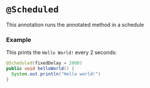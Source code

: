 # `@Scheduled`
This annotation runs the annotated method in a schedule

### Example
This prints the `Hello World!` every 2 seconds:

```java
@Scheduled(fixedDelay = 2000)
public void helloWorld() {
  System.out.println("Hello world!")
}
```
